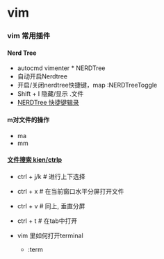 # vim
### vim 常用插件
#### Nerd Tree
* autocmd vimenter * NERDTree 
* 自动开启Nerdtree
* 开启/关闭nerdtree快捷键，map <C-n> :NERDTreeToggle<CR>
* Shift + I 隐藏/显示 .文件
* [NERDTree 快捷键辑录](https://yang3wei.github.io/blog/2013/01/29/nerdtree-kuai-jie-jian-ji-lu/)
#### m对文件的操作 
* ma 
* mm
#### [文件搜索 kien/ctrlp](https://github.com/kien/ctrlp.vim)
* ctrl + j/k  # 进行上下选择
* ctrl + x    # 在当前窗口水平分屏打开文件
* ctrl + v    # 同上, 垂直分屏
* ctrl + t    # 在tab中打开

* vim 里如何打开terminal
  * :term
